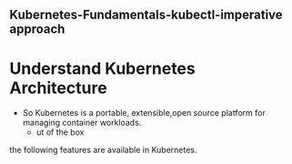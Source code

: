 ## Kubernetes-Fundamentals-kubectl-imperative approach
# Understand Kubernetes Architecture
- So Kubernetes is a portable, extensible,open source platform for managing container workloads.
    - ut of the box

the following features are available in Kubernetes.